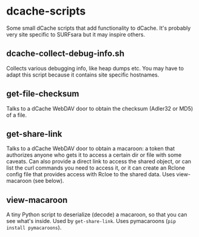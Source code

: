 dcache-scripts
==============

Some small dCache scripts that add functionality to dCache. It's probably very site specific to SURFsara but it may inspire others.

dcache-collect-debug-info.sh
----------------------------

Collects various debugging info, like heap dumps etc. You may have to adapt this script because it contains site specific hostnames.

get-file-checksum
-----------------

Talks to a dCache WebDAV door to obtain the checksum (Adler32 or MD5) of a file.

get-share-link
--------------

Talks to a dCache WebDAV door to obtain a macaroon: a token that authorizes anyone who gets it to access a certain dir or file with some caveats. Can also provide a direct link to access the shared object, or can list the curl commands you need to access it, or it can create an Rclone config file that provides access with Rcloe to the shared data. Uses view-macaroon (see below).

view-macaroon
-------------

A tiny Python script to deserialize (decode) a macaroon, so that you can see what's inside. Used by `get-share-link`. Uses pymacaroons (`pip install pymacaroons`).
